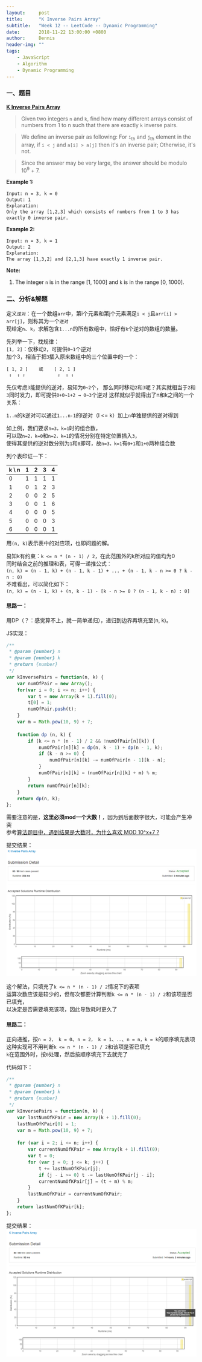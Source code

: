 ```yaml
---
layout:     post
title:      "K Inverse Pairs Array"
subtitle:   "Week 12 -- LeetCode -- Dynamic Programming"
date:       2018-11-22 13:00:00 +0800
author:     Dennis
header-img: ""
tags:
    - JavaScript
    - Algorithm
    - Dynamic Programming
---
```


### 一、题目

[**K Inverse Pairs Array**](https://leetcode.com/problems/k-inverse-pairs-array/)

> Given two integers `n` and `k`, find how many different arrays consist of numbers from 1 to n such that there are exactly `k` inverse pairs.

> We define an inverse pair as following: For `i`<sub>th</sub> and `j`<sub>th</sub> element in the array, if `i < j` and `a[i] > a[j]` then it's an inverse pair; Otherwise, it's not.

> Since the answer may be very large, the answer should be modulo 10<sup>9</sup> + 7.

**Example 1:**
```
Input: n = 3, k = 0
Output: 1
Explanation: 
Only the array [1,2,3] which consists of numbers from 1 to 3 has exactly 0 inverse pair.
```

**Example 2:**
```
Input: n = 3, k = 1
Output: 2
Explanation: 
The array [1,3,2] and [2,1,3] have exactly 1 inverse pair.
```

**Note:**
1. The integer `n` is in the range [1, 1000] and `k` is in the range [0, 1000].

### 二、分析&解题

定义`逆对`：在一个数组`arr`中，第i个元素和第j个元素满足`i < j`且`arr[i] > arr[j]`，则称其为一个`逆对`  
现给定`n`、`k`，求解包含`1...n`的所有数组中，恰好有`k`个逆对的数组的数量。  

先列举一下，找规律：  
`[1, 2]`：仅移动`2`，可提供`0~1`个逆对  
加个3，相当于把`3`插入原来数组中的三个位置中的一个：
```
[ 1, 2 ]    或    [ 2, 1 ]
 ↑  ↑ ↑            ↑  ↑ ↑
```
先仅考虑`3`能提供的逆对，易知为`0~2`个，
那么同时移动`2`和`3`呢？其实就相当于`2`和`3`同时发力，即可提供`0+0~1+2 → 0~3`个逆对
这样就似乎就得出了n和k之间的一个关系：  

`1..n`的k逆对可以通过`1...n-1`的l逆对（l <= k）加上`n`单独提供的逆对得到  

如上例，我们要求`n=3，k=1`时的组合数，  
可以取`n=2，k=0`和`n=2，k=1`的情况分别在特定位置插入`3`，  
使得其提供的逆对数分别为`1`和`0`即可，故`n=3，k=1`有`0+1`和`1+0`两种组合数  

列个表印证一下：  

|k \ n| 1 | 2 | 3 | 4 |
| --- | - | - | - | - |
|  0  | 1 | 1 | 1 | 1 |
|  1  | 0 | 1 | 2 | 3 |
|  2  | 0 | 0 | 2 | 5 |
|  3  | 0 | 0 | 1 | 6 |
|  4  | 0 | 0 | 0 | 5 |
|  5  | 0 | 0 | 0 | 3 |
|  6  | 0 | 0 | 0 | 1 |

用`(n, k)`表示表中的对应项，也即问题的解。

易知k有约束：`k <= n * (n - 1) / 2`，在此范围外的k所对应的值均为0  
同时结合之前的推理和表，可得一递推公式：  
`(n, k) = (n - 1, k) + (n - 1, k - 1) + ... + (n - 1, k - n >= 0 ? k - n : 0)`  
不难看出，可以简化如下：  
`(n, k) = (n - 1, k) + (n, k - 1) - [k - n >= 0 ? (n - 1, k - n) : 0]`  

#### 思路一：

用DP（？：感觉算不上，就一简单递归），递归到边界再填充至(n, k)。

JS实现：
``` javascript
/**
 * @param {number} n
 * @param {number} k
 * @return {number}
 */
var kInversePairs = function(n, k) {
    var numOfPair = new Array();
    for(var i = 0; i <= n; i++) {
        var t = new Array(k + 1).fill(0);
        t[0] = 1;
        numOfPair.push(t);
    }
    var m = Math.pow(10, 9) + 7;
    
    function dp (n, k) {
        if (k <= n * (n - 1) / 2 && !numOfPair[n][k]) {
            numOfPair[n][k] = dp(n, k - 1) + dp(n - 1, k);
            if (k - n >= 0) {
                numOfPair[n][k] -= numOfPair[n - 1][k - n];
            }
            numOfPair[n][k] = (numOfPair[n][k] + m) % m;
        }
        return numOfPair[n][k];
    }
    return dp(n, k);
};
```

需要注意的是，**这里必须mod一个大数！**，因为到后面数字很大，可能会产生冲突  
参考[算法题目中，遇到结果是大数时，为什么喜欢 MOD 10^x+7 ?](https://www.zhihu.com/question/26127900)

提交结果：
![AC](/img/in-post/Algorithm/KInversePairsArray/JSAC-1.png)

这个解法，只填充了`k <= n * (n - 1) / 2`情况下的表项  
运算次数应该是较少的，但每次都要计算判断`k <= n * (n - 1) / 2`和该项是否已填充，  
以决定是否需要填充该项，因此导致耗时更久了

#### 思路二：

正向递推，按`n = 2， k = 0`、`n = 2， k = 1`、...、`n = n，k = k`的顺序填充表项  
这种实现可不用判断`k <= n * (n - 1) / 2`和该项是否已填充  
`k`在范围外时，按`0`处理，然后按顺序填充下去就完了

代码如下：
```javascript
/**
 * @param {number} n
 * @param {number} k
 * @return {number}
 */
var kInversePairs = function(n, k) {
    var lastNumOfKPair = new Array(k + 1).fill(0);
    lastNumOfKPair[0] = 1;
    var m = Math.pow(10, 9) + 7;
    
    for (var i = 2; i <= n; i++) {
        var currentNumOfKPair = new Array(k + 1).fill(0);
        var t = 0;
        for (var j = 0; j <= k; j++) {
            t += lastNumOfKPair[j];
            if (j - i >= 0) t -= lastNumOfKPair[j - i];
            currentNumOfKPair[j] = (t + m) % m;
        }
        lastNumOfKPair = currentNumOfKPair;
    }
    return lastNumOfKPair[k];
};
```

提交结果：
![AC](/img/in-post/Algorithm/KInversePairsArray/JSAC-2.png)
